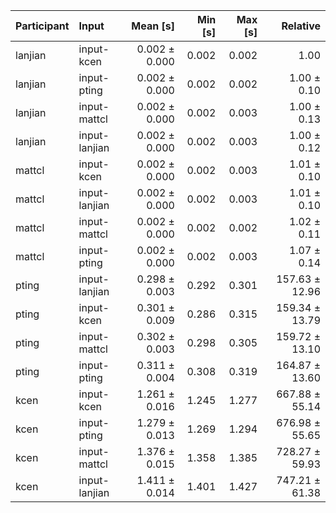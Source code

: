 | Participant | Input | Mean [s] | Min [s] | Max [s] | Relative |
|:---|:---|---:|---:|---:|---:|
| lanjian | input-kcen | 0.002 ± 0.000 | 0.002 | 0.002 | 1.00 |
| lanjian | input-pting | 0.002 ± 0.000 | 0.002 | 0.002 | 1.00 ± 0.10 |
| lanjian | input-mattcl | 0.002 ± 0.000 | 0.002 | 0.003 | 1.00 ± 0.13 |
| lanjian | input-lanjian | 0.002 ± 0.000 | 0.002 | 0.003 | 1.00 ± 0.12 |
| mattcl | input-kcen | 0.002 ± 0.000 | 0.002 | 0.003 | 1.01 ± 0.10 |
| mattcl | input-lanjian | 0.002 ± 0.000 | 0.002 | 0.003 | 1.01 ± 0.10 |
| mattcl | input-mattcl | 0.002 ± 0.000 | 0.002 | 0.002 | 1.02 ± 0.11 |
| mattcl | input-pting | 0.002 ± 0.000 | 0.002 | 0.003 | 1.07 ± 0.14 |
| pting | input-lanjian | 0.298 ± 0.003 | 0.292 | 0.301 | 157.63 ± 12.96 |
| pting | input-kcen | 0.301 ± 0.009 | 0.286 | 0.315 | 159.34 ± 13.79 |
| pting | input-mattcl | 0.302 ± 0.003 | 0.298 | 0.305 | 159.72 ± 13.10 |
| pting | input-pting | 0.311 ± 0.004 | 0.308 | 0.319 | 164.87 ± 13.60 |
| kcen | input-kcen | 1.261 ± 0.016 | 1.245 | 1.277 | 667.88 ± 55.14 |
| kcen | input-pting | 1.279 ± 0.013 | 1.269 | 1.294 | 676.98 ± 55.65 |
| kcen | input-mattcl | 1.376 ± 0.015 | 1.358 | 1.385 | 728.27 ± 59.93 |
| kcen | input-lanjian | 1.411 ± 0.014 | 1.401 | 1.427 | 747.21 ± 61.38 |
